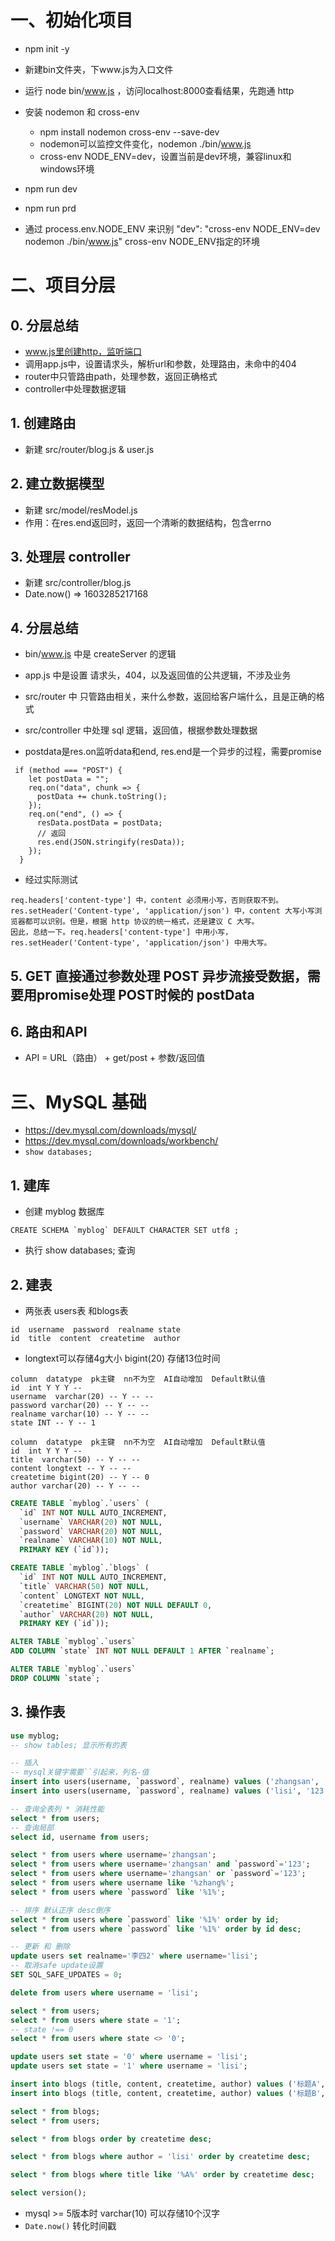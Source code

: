 # 一、初始化项目

- npm init -y
- 新建bin文件夹，下www.js为入口文件
- 运行 node bin/www.js ，访问localhost:8000查看结果，先跑通 http

- 安装 nodemon 和 cross-env
  - npm install nodemon cross-env --save-dev
  - nodemon可以监控文件变化，nodemon ./bin/www.js
  - cross-env NODE_ENV=dev，设置当前是dev环境，兼容linux和windows环境

- npm run dev
- npm run prd

- 通过 process.env.NODE_ENV 来识别 "dev": "cross-env NODE_ENV=dev nodemon ./bin/www.js" cross-env NODE_ENV指定的环境

# 二、项目分层

## 0. 分层总结

- www.js里创建http，监听端口
- 调用app.js中，设置请求头，解析url和参数，处理路由，未命中的404
- router中只管路由path，处理参数，返回正确格式
- controller中处理数据逻辑

## 1. 创建路由

- 新建 src/router/blog.js & user.js

## 2. 建立数据模型

- 新建 src/model/resModel.js
- 作用：在res.end返回时，返回一个清晰的数据结构，包含errno

## 3. 处理层 controller

- 新建 src/controller/blog.js
- Date.now()  =>  1603285217168

## 4. 分层总结

- bin/www.js 中是 createServer 的逻辑
- app.js 中是设置 请求头，404，以及返回值的公共逻辑，不涉及业务
- src/router 中 只管路由相关，来什么参数，返回给客户端什么，且是正确的格式
- src/controller 中处理 sql 逻辑，返回值，根据参数处理数据

- postdata是res.on监听data和end, res.end是一个异步的过程，需要promise
```
 if (method === "POST") {
    let postData = "";
    req.on("data", chunk => {
      postData += chunk.toString();
    });
    req.on("end", () => {
      resData.postData = postData;
      // 返回
      res.end(JSON.stringify(resData));
    });
  }
```
- 经过实际测试
```
req.headers['content-type'] 中，content 必须用小写，否则获取不到。
res.setHeader('Content-type', 'application/json') 中，content 大写小写浏览器都可以识别。但是，根据 http 协议的统一格式，还是建议 C 大写。
因此，总结一下。req.headers['content-type'] 中用小写，res.setHeader('Content-type', 'application/json') 中用大写。
```

## 5. GET 直接通过参数处理  POST 异步流接受数据，需要用promise处理 POST时候的 postData

## 6. 路由和API

- API = URL（路由） + get/post + 参数/返回值

# 三、MySQL 基础

- https://dev.mysql.com/downloads/mysql/
- https://dev.mysql.com/downloads/workbench/
- `show databases;`

## 1. 建库

- 创建 myblog 数据库
```
CREATE SCHEMA `myblog` DEFAULT CHARACTER SET utf8 ;
```
- 执行 show databases; 查询

## 2. 建表

- 两张表 users表 和blogs表

```
id  username  password  realname state
id  title  content  createtime  author
```

- longtext可以存储4g大小  bigint(20) 存储13位时间

```
column  datatype  pk主键  nn不为空  AI自动增加  Default默认值
id  int Y Y Y --
username  varchar(20) -- Y -- --
password varchar(20) -- Y -- -- 
realname varchar(10) -- Y -- --
state INT -- Y -- 1
```

```
column  datatype  pk主键  nn不为空  AI自动增加  Default默认值
id  int Y Y Y --
title  varchar(50) -- Y -- --
content longtext -- Y -- -- 
createtime bigint(20) -- Y -- 0
author varchar(20) -- Y -- -- 
```

```sql
CREATE TABLE `myblog`.`users` (
  `id` INT NOT NULL AUTO_INCREMENT,
  `username` VARCHAR(20) NOT NULL,
  `password` VARCHAR(20) NOT NULL,
  `realname` VARCHAR(10) NOT NULL,
  PRIMARY KEY (`id`));

CREATE TABLE `myblog`.`blogs` (
  `id` INT NOT NULL AUTO_INCREMENT,
  `title` VARCHAR(50) NOT NULL,
  `content` LONGTEXT NOT NULL,
  `createtime` BIGINT(20) NOT NULL DEFAULT 0,
  `author` VARCHAR(20) NOT NULL,
  PRIMARY KEY (`id`));

ALTER TABLE `myblog`.`users` 
ADD COLUMN `state` INT NOT NULL DEFAULT 1 AFTER `realname`;

ALTER TABLE `myblog`.`users` 
DROP COLUMN `state`;
```

## 3. 操作表

```sql
use myblog;
-- show tables; 显示所有的表

-- 插入
-- mysql关键字需要``引起来，列名-值
insert into users(username, `password`, realname) values ('zhangsan', '123', '张三');
insert into users(username, `password`, realname) values ('lisi', '123', '李四');

-- 查询全表列 * 消耗性能
select * from users;
-- 查询局部
select id, username from users;

select * from users where username='zhangsan';
select * from users where username='zhangsan' and `password`='123';
select * from users where username='zhangsan' or `password`='123';
select * from users where username like '%zhang%';
select * from users where `password` like '%1%';

-- 排序 默认正序 desc倒序
select * from users where `password` like '%1%' order by id;
select * from users where `password` like '%1%' order by id desc;

-- 更新 和 删除
update users set realname='李四2' where username='lisi';
-- 取消safe update设置
SET SQL_SAFE_UPDATES = 0;

delete from users where username = 'lisi';

select * from users;
select * from users where state = '1';
-- state !== 0
select * from users where state <> '0';

update users set state = '0' where username = 'lisi';
update users set state = '1' where username = 'lisi';

insert into blogs (title, content, createtime, author) values ('标题A', '内容A', 1604477996182, 'zhangsan');
insert into blogs (title, content, createtime, author) values ('标题B', '内容B', 1604478256477, 'lisi');

select * from blogs;
select * from users;

select * from blogs order by createtime desc;

select * from blogs where author = 'lisi' order by createtime desc;

select * from blogs where title like '%A%' order by createtime desc;

select version();
```

- mysql >= 5版本时 varchar(10) 可以存储10个汉字
- `Date.now()` 转化时间戳
